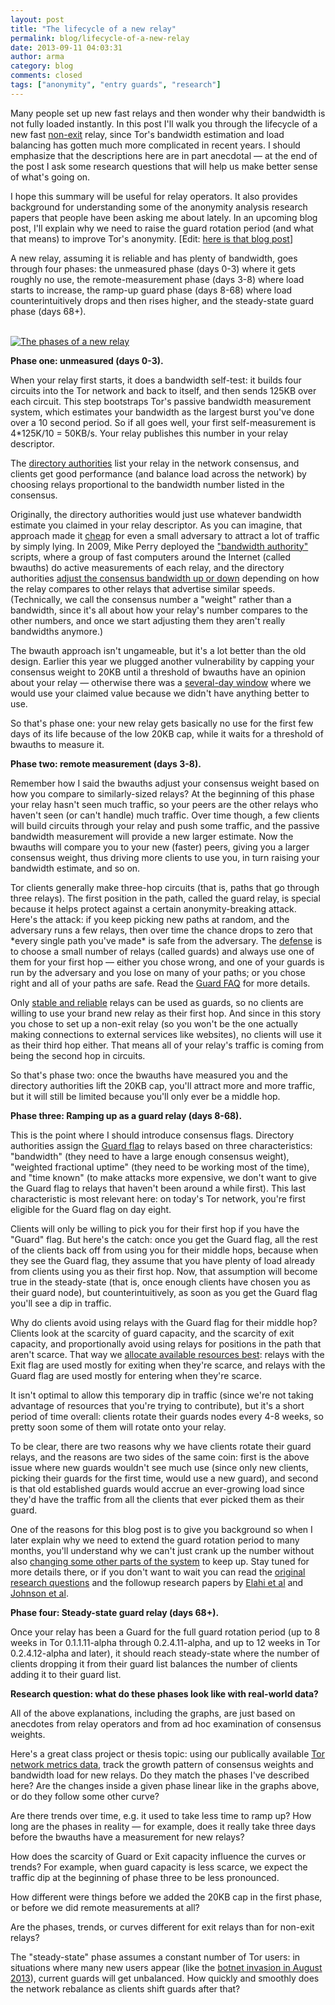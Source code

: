 ```yaml
---
layout: post
title: "The lifecycle of a new relay"
permalink: blog/lifecycle-of-a-new-relay
date: 2013-09-11 04:03:31
author: arma
category: blog
comments: closed
tags: ["anonymity", "entry guards", "research"]
---
```


Many people set up new fast relays and then wonder why their bandwidth is not fully loaded instantly. In this post I'll walk you through the lifecycle of a new fast [non-exit](https://www.torproject.org/docs/faq#ExitPolicies) relay, since Tor's bandwidth estimation and load balancing has gotten much more complicated in recent years. I should emphasize that the descriptions here are in part anecdotal — at the end of the post I ask some research questions that will help us make better sense of what's going on.

I hope this summary will be useful for relay operators. It also provides background for understanding some of the anonymity analysis research papers that people have been asking me about lately. In an upcoming blog post, I'll explain why we need to raise the guard rotation period (and what that means) to improve Tor's anonymity. [Edit: [here is that blog post](https://blog.torproject.org/blog/improving-tors-anonymity-changing-guard-parameters)]

A new relay, assuming it is reliable and has plenty of bandwidth, goes through four phases: the unmeasured phase (days 0-3) where it gets roughly no use, the remote-measurement phase (days 3-8) where load starts to increase, the ramp-up guard phase (days 8-68) where load counterintuitively drops and then rises higher, and the steady-state guard phase (days 68+).

[  
 ![The phases of a new relay](https://people.torproject.org/~arma/lifecycle-blog.png)](https://people.torproject.org/~arma/lifecycle-blog.png)

**Phase one: unmeasured (days 0-3).**

When your relay first starts, it does a bandwidth self-test: it builds four circuits into the Tor network and back to itself, and then sends 125KB over each circuit. This step bootstraps Tor's passive bandwidth measurement system, which estimates your bandwidth as the largest burst you've done over a 10 second period. So if all goes well, your first self-measurement is 4\*125K/10 = 50KB/s. Your relay publishes this number in your relay descriptor.

The [directory authorities](https://www.torproject.org/docs/faq#KeyManagement) list your relay in the network consensus, and clients get good performance (and balance load across the network) by choosing relays proportional to the bandwidth number listed in the consensus.

Originally, the directory authorities would just use whatever bandwidth estimate you claimed in your relay descriptor. As you can imagine, that approach made it [cheap](http://freehaven.net/anonbib/#bauer:wpes2007) for even a small adversary to attract a lot of traffic by simply lying. In 2009, Mike Perry deployed the ["bandwidth authority"](https://blog.torproject.org/blog/torflow-node-capacity-integrity-and-reliability-measurements-hotpets) scripts, where a group of fast computers around the Internet (called bwauths) do active measurements of each relay, and the directory authorities [adjust the consensus bandwidth up or down](https://gitweb.torproject.org/torflow.git/tree/NetworkScanners/BwAuthority/README.BwAuthorities) depending on how the relay compares to other relays that advertise similar speeds. (Technically, we call the consensus number a "weight" rather than a bandwidth, since it's all about how your relay's number compares to the other numbers, and once we start adjusting them they aren't really bandwidths anymore.)

The bwauth approach isn't ungameable, but it's a lot better than the old design. Earlier this year we plugged another vulnerability by capping your consensus weight to 20KB until a threshold of bwauths have an opinion about your relay — otherwise there was a [several-day window](https://trac.torproject.org/projects/tor/ticket/2286) where we would use your claimed value because we didn't have anything better to use.

So that's phase one: your new relay gets basically no use for the first few days of its life because of the low 20KB cap, while it waits for a threshold of bwauths to measure it.

**Phase two: remote measurement (days 3-8).**

Remember how I said the bwauths adjust your consensus weight based on how you compare to similarly-sized relays? At the beginning of this phase your relay hasn't seen much traffic, so your peers are the other relays who haven't seen (or can't handle) much traffic. Over time though, a few clients will build circuits through your relay and push some traffic, and the passive bandwidth measurement will provide a new larger estimate. Now the bwauths will compare you to your new (faster) peers, giving you a larger consensus weight, thus driving more clients to use you, in turn raising your bandwidth estimate, and so on.

Tor clients generally make three-hop circuits (that is, paths that go through three relays). The first position in the path, called the guard relay, is special because it helps protect against a certain anonymity-breaking attack. Here's the attack: if you keep picking new paths at random, and the adversary runs a few relays, then over time the chance drops to zero that \*every single path you've made\* is safe from the adversary. The [defense](http://freehaven.net/anonbib/#hs-attack06) is to choose a small number of relays (called guards) and always use one of them for your first hop — either you chose wrong, and one of your guards is run by the adversary and you lose on many of your paths; or you chose right and all of your paths are safe. Read the [Guard FAQ](https://www.torproject.org/docs/faq#EntryGuards) for more details.

Only [stable and reliable](https://gitweb.torproject.org/torspec.git/tree/dir-spec.txt#n1662) relays can be used as guards, so no clients are willing to use your brand new relay as their first hop. And since in this story you chose to set up a non-exit relay (so you won't be the one actually making connections to external services like websites), no clients will use it as their third hop either. That means all of your relay's traffic is coming from being the second hop in circuits.

So that's phase two: once the bwauths have measured you and the directory authorities lift the 20KB cap, you'll attract more and more traffic, but it will still be limited because you'll only ever be a middle hop.

**Phase three: Ramping up as a guard relay (days 8-68).**

This is the point where I should introduce consensus flags. Directory authorities assign the [Guard flag](https://gitweb.torproject.org/torspec.git/tree/dir-spec.txt#n1913) to relays based on three characteristics: "bandwidth" (they need to have a large enough consensus weight), "weighted fractional uptime" (they need to be working most of the time), and "time known" (to make attacks more expensive, we don't want to give the Guard flag to relays that haven't been around a while first). This last characteristic is most relevant here: on today's Tor network, you're first eligible for the Guard flag on day eight.

Clients will only be willing to pick you for their first hop if you have the "Guard" flag. But here's the catch: once you get the Guard flag, all the rest of the clients back off from using you for their middle hops, because when they see the Guard flag, they assume that you have plenty of load already from clients using you as their first hop. Now, that assumption will become true in the steady-state (that is, once enough clients have chosen you as their guard node), but counterintuitively, as soon as you get the Guard flag you'll see a dip in traffic.

Why do clients avoid using relays with the Guard flag for their middle hop? Clients look at the scarcity of guard capacity, and the scarcity of exit capacity, and proportionally avoid using relays for positions in the path that aren't scarce. That way we [allocate available resources best](https://gitweb.torproject.org/torspec.git/tree/dir-spec.txt#n2219): relays with the Exit flag are used mostly for exiting when they're scarce, and relays with the Guard flag are used mostly for entering when they're scarce.

It isn't optimal to allow this temporary dip in traffic (since we're not taking advantage of resources that you're trying to contribute), but it's a short period of time overall: clients rotate their guards nodes every 4-8 weeks, so pretty soon some of them will rotate onto your relay.

To be clear, there are two reasons why we have clients rotate their guard relays, and the reasons are two sides of the same coin: first is the above issue where new guards wouldn't see much use (since only new clients, picking their guards for the first time, would use a new guard), and second is that old established guards would accrue an ever-growing load since they'd have the traffic from all the clients that ever picked them as their guard.

One of the reasons for this blog post is to give you background so when I later explain why we need to extend the guard rotation period to many months, you'll understand why we can't just crank up the number without also [changing some other parts of the system](https://trac.torproject.org/projects/tor/ticket/9321) to keep up. Stay tuned for more details there, or if you don't want to wait you can read the [original research questions](https://blog.torproject.org/blog/research-problem-better-guard-rotation-parameters) and the followup research papers by [Elahi et al](http://freehaven.net/anonbib/#wpes12-cogs) and [Johnson et al](http://freehaven.net/anonbib/#ccs2013-usersrouted).

**Phase four: Steady-state guard relay (days 68+).**

Once your relay has been a Guard for the full guard rotation period (up to 8 weeks in Tor 0.1.1.11-alpha through 0.2.4.11-alpha, and up to 12 weeks in Tor 0.2.4.12-alpha and later), it should reach steady-state where the number of clients dropping it from their guard list balances the number of clients adding it to their guard list.

**Research question: what do these phases look like with real-world data?**

All of the above explanations, including the graphs, are just based on anecdotes from relay operators and from ad hoc examination of consensus weights.

Here's a great class project or thesis topic: using our publically available [Tor network metrics data](https://metrics.torproject.org/data.html), track the growth pattern of consensus weights and bandwidth load for new relays. Do they match the phases I've described here? Are the changes inside a given phase linear like in the graphs above, or do they follow some other curve?

Are there trends over time, e.g. it used to take less time to ramp up? How long are the phases in reality — for example, does it really take three days before the bwauths have a measurement for new relays?

How does the scarcity of Guard or Exit capacity influence the curves or trends? For example, when guard capacity is less scarce, we expect the traffic dip at the beginning of phase three to be less pronounced.

How different were things before we added the 20KB cap in the first phase, or before we did remote measurements at all?

Are the phases, trends, or curves different for exit relays than for non-exit relays?

The "steady-state" phase assumes a constant number of Tor users: in situations where many new users appear (like the [botnet invasion in August 2013](https://blog.torproject.org/blog/how-to-handle-millions-new-tor-clients)), current guards will get unbalanced. How quickly and smoothly does the network rebalance as clients shift guards after that?
